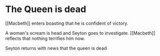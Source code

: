 # The Queen is dead

[[Macbeth]] enters boasting that he is confident of victory.

A woman's scream is head and Seyton goes to investigate. [[Macbeth]] reflects that nothing terrifies him now.

Seyton returns with news that the queen is dead